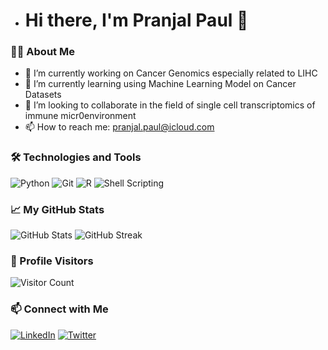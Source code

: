 - # Hi there, I'm Pranjal Paul 👋

### 👨‍💻 About Me
- 🔭 I’m currently working on Cancer Genomics especially related to LIHC 
- 🌱 I’m currently learning using Machine Learning Model on Cancer Datasets
- 👯 I’m looking to collaborate in the field of single cell transcriptomics of immune micr0environment 
- 📫 How to reach me: pranjal.paul@icloud.com

### 🛠️ Technologies and Tools
![Python](https://img.shields.io/badge/-Python-3776AB?logo=python&logoColor=white&style=for-the-badge)
![Git](https://img.shields.io/badge/-Git-F05032?logo=git&logoColor=white&style=for-the-badge)
![R](https://img.shields.io/badge/-R-276DC3?logo=r&logoColor=white&style=for-the-badge)
![Shell Scripting](https://img.shields.io/badge/-Shell_Scripting-4EAA25?logo=gnu-bash&logoColor=white&style=for-the-badge)

### 📈 My GitHub Stats
![GitHub Stats](https://github-readme-stats.vercel.app/api?username=elexipaul&show_icons=true&theme=radical)
![GitHub Streak](https://github-readme-streak-stats.herokuapp.com/?user=elexipaul&theme=radical)

### 👀 Profile Visitors
![Visitor Count](https://komarev.com/ghpvc/?username=elexipaul&style=for-the-badge)

### 📫 Connect with Me
[![LinkedIn](https://img.shields.io/badge/LinkedIn-0077B5?logo=linkedin&logoColor=white&style=for-the-badge)](https://linkedin.com/in/pranjal-dbt)
[![Twitter](https://img.shields.io/badge/Twitter-1DA1F2?logo=twitter&logoColor=white&style=for-the-badge)](https://twitter.com/Elexi_paul)


<!---
elexipaul/elexipaul is a ✨ special ✨ repository because its `README.md` (this file) appears on your GitHub profile.
You can click the Preview link to take a look at your changes.
--->
